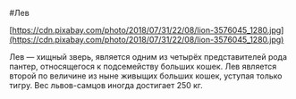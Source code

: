 #Лев

[https://cdn.pixabay.com/photo/2018/07/31/22/08/lion-3576045_1280.jpg](https://cdn.pixabay.com/photo/2018/07/31/22/08/lion-3576045_1280.jpg)

Лев — хищный зверь, является одним из четырёх представителей рода пантер, относящегося к подсемейству больших кошек. Лев является второй по величине из ныне живыщих больших кошек, уступая только тигру. Вес львов-самцов иногда достигает 250 кг.